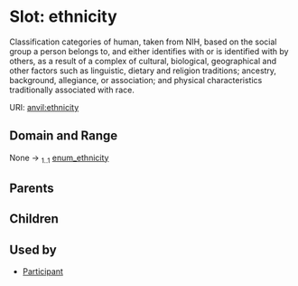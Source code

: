 
# Slot: ethnicity

Classification categories of human, taken from NIH, based on the social group a person belongs to, and either identifies with or is identified with by others, as a result of a complex of cultural, biological, geographical and other factors such as linguistic, dietary and religion traditions; ancestry, background, allegiance, or association; and physical characteristics traditionally associated with race.

URI: [anvil:ethnicity](https://anvilproject.org/acr-harmonized-data-model/ethnicity)


## Domain and Range

None &#8594;  <sub>1..1</sub> [enum_ethnicity](enum_ethnicity.md)

## Parents


## Children


## Used by

 * [Participant](Participant.md)
